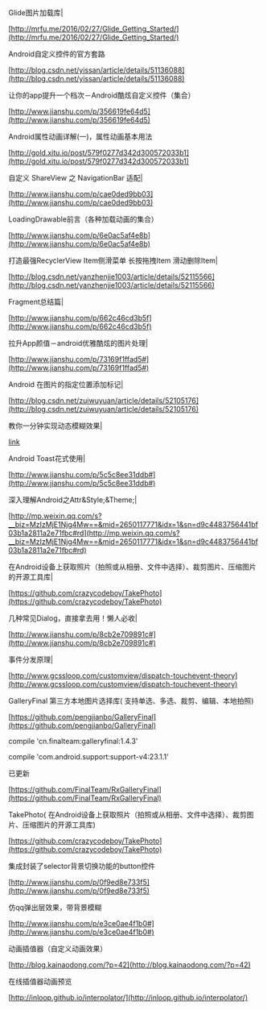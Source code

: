 Glide图片加载库|

[http://mrfu.me/2016/02/27/Glide_Getting_Started/](http://mrfu.me/2016/02/27/Glide_Getting_Started/)

  

Android自定义控件的官方套路

[http://blog.csdn.net/yissan/article/details/51136088](http://blog.csdn.net/yissan/article/details/51136088)

  

让你的app提升一个档次－Android酷炫自定义控件（集合）

[http://www.jianshu.com/p/356619fe64d5](http://www.jianshu.com/p/356619fe64d5)

  

Android属性动画详解(一)，属性动画基本用法

[http://gold.xitu.io/post/579f0277d342d300572033b1](http://gold.xitu.io/post/579f0277d342d300572033b1)

  

自定义 ShareView 之 NavigationBar 适配|

[http://www.jianshu.com/p/cae0ded9bb03](http://www.jianshu.com/p/cae0ded9bb03)

  

LoadingDrawable前言（各种加载动画的集合）

[http://www.jianshu.com/p/6e0ac5af4e8b](http://www.jianshu.com/p/6e0ac5af4e8b)

  

打造最强RecyclerView Item侧滑菜单 长按拖拽Item 滑动删除Item|

[http://blog.csdn.net/yanzhenjie1003/article/details/52115566](http://blog.csdn.net/yanzhenjie1003/article/details/52115566)

  

Fragment总结篇|

[http://www.jianshu.com/p/662c46cd3b5f](http://www.jianshu.com/p/662c46cd3b5f)

  

拉升App颜值－android优雅酷炫的图片处理|

[http://www.jianshu.com/p/73169f1ffad5#](http://www.jianshu.com/p/73169f1ffad5#)

  

Android 在图片的指定位置添加标记|

[http://blog.csdn.net/zuiwuyuan/article/details/52105176](http://blog.csdn.net/zuiwuyuan/article/details/52105176)

  

教你一分钟实现动态模糊效果|

[link](http://mp.weixin.qq.com/s?__biz=MzA5MzI3NjE2MA==&mid=2650236619&idx=1&sn=7f4f97babcad9f62607e544efaf2d86e&scene=23&srcid=0809CmU7E9JVZ0ZIyCvG4nLh#rd)

  

Android Toast花式使用|

[http://www.jianshu.com/p/5c5c8ee31ddb#](http://www.jianshu.com/p/5c5c8ee31ddb#)

  

深入理解Android之Attr&Style;&Theme;|

[http://mp.weixin.qq.com/s?__biz=MzIzMjE1Njg4Mw==&mid=2650117771&idx=1&sn=d9c4483756441bf03b1a2811a2e71fbc#rd](http://mp.weixin.qq.com/s?__biz=MzIzMjE1Njg4Mw==&mid=2650117771&idx=1&sn=d9c4483756441bf03b1a2811a2e71fbc#rd)

  

在Android设备上获取照片（拍照或从相册、文件中选择）、裁剪图片、压缩图片的开源工具库|

[https://github.com/crazycodeboy/TakePhoto](https://github.com/crazycodeboy/TakePhoto)

  

几种常见Dialog，直接拿去用！懒人必收|

[http://www.jianshu.com/p/8cb2e709891c#](http://www.jianshu.com/p/8cb2e709891c#)

  

事件分发原理|

[http://www.gcssloop.com/customview/dispatch-touchevent-theory](http://www.gcssloop.com/customview/dispatch-touchevent-theory)

  

GalleryFinal 第三方本地图片选择库( 支持单选、多选、裁剪、编辑、本地拍照)

[https://github.com/pengjianbo/GalleryFinal](https://github.com/pengjianbo/GalleryFinal)

compile 'cn.finalteam:galleryfinal:1.4.3'

compile 'com.android.support:support-v4:23.1.1'

已更新

[https://github.com/FinalTeam/RxGalleryFinal](https://github.com/FinalTeam/RxGalleryFinal)

  

TakePhoto( 在Android设备上获取照片（拍照或从相册、文件中选择）、裁剪图片、压缩图片的开源工具库)

[https://github.com/crazycodeboy/TakePhoto](https://github.com/crazycodeboy/TakePhoto)

  

集成封装了selector背景切换功能的button控件

[http://www.jianshu.com/p/0f9ed8e733f5](http://www.jianshu.com/p/0f9ed8e733f5)

  

仿qq弹出层效果，带背景模糊

[http://www.jianshu.com/p/e3ce0ae4f1b0#](http://www.jianshu.com/p/e3ce0ae4f1b0#)

  

动画插值器（自定义动画效果）

[http://blog.kainaodong.com/?p=42](http://blog.kainaodong.com/?p=42)

在线插值器动画预览

[http://inloop.github.io/interpolator/](http://inloop.github.io/interpolator/)